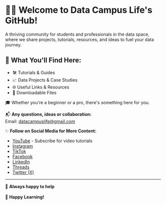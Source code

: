 # 👩‍💻 Welcome to Data Campus Life's GitHub!  

A thriving community for students and professionals in the data space, where we share projects, tutorials, resources, and ideas to fuel your data journey.  

## 📂 What You'll Find Here:  
- 🛠️ Tutorials & Guides  
- 📈 Data Projects & Case Studies  
- 🌐 Useful Links & Resources  
- 💾 Downloadable Files  

🎓 Whether you're a beginner or a pro, there's something here for you. 

📬 **Any questions, ideas or collaboration:**  
Email: [datacampuslife@gmail.com](mailto:datacampuslife@gmail.com)  

✨ **Follow on Social Media for More Content:**  
- [YouTube](https://www.youtube.com/@datacampuslife) - Subscribe for video tutorials 
- [Instagram](https://instagram.com/datacampuslife)  
- [TikTok](https://tiktok.com/@datacampuslife)  
- [Facebook](https://facebook.com/datacampuslife)  
- [LinkedIn](https://www.linkedin.com/company/datacampuslife/)
- [Threads](https://www.threads.net/@datacampuslife)  
- [Twitter (X)](https://twitter.com/datacampuslife)  

---
💫 **Always happy to help** <br></br>
🌟 **Happy Learning!**
